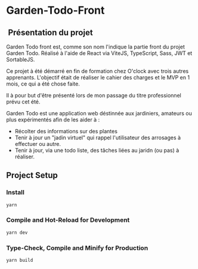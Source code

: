 # Garden-Todo-Front

##  Présentation du projet

Garden Todo front est, comme son nom l'indique la partie front du projet Garden Todo. Réalisé à l'aide de React via ViteJS, TypeScript, Sass, JWT et SortableJS.

Ce projet à été démarré en fin de formation chez O'clock avec trois autres apprenants. L'objectif était de réaliser le cahier des charges et le MVP en 1 mois, ce qui a été chose faite.

Il à pour but d'être présenté lors de mon passage du titre professionnel prévu cet été.

Garden Todo est une application web déstinnée aux jardiniers, amateurs ou plus expérimentés afin de les aider à :

- Récolter des informations sur des plantes
- Tenir à jour un "jadin virtuel" qui rappel l'utilisateur des arrosages à effectuer ou autre.
- Tenir à jour, via une todo liste, des tâches liées au jaridn (ou pas) à réaliser.

## Project Setup

### Install

```sh
yarn
```

### Compile and Hot-Reload for Development

```sh
yarn dev
```

### Type-Check, Compile and Minify for Production

```sh
yarn build
```

